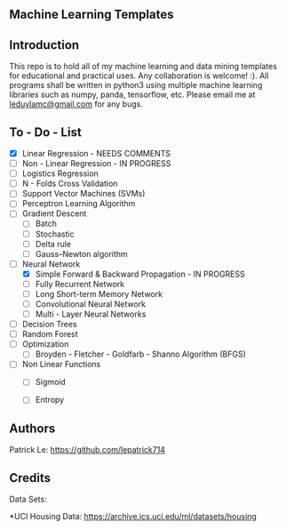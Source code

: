 Machine Learning Templates
------------

Introduction
------------
This repo is to hold all of my machine learning and data mining templates for educational and practical uses. Any collaboration is welcome! :). All programs shall be written 
in python3 using multiple machine learning libraries such as numpy, panda, tensorflow, etc. Please email me at leduylamc@gmail.com for any bugs.


To - Do - List
------------
- [x] Linear Regression - NEEDS COMMENTS 
- [ ] Non - Linear Regression - IN PROGRESS
- [ ] Logistics Regression
- [ ] N - Folds Cross Validation 
- [ ] Support Vector Machines (SVMs)
- [ ] Perceptron Learning Algorithm 
- [ ] Gradient Descent  
	- [ ] Batch 
	- [ ] Stochastic
	- [ ] Delta rule
	- [ ] Gauss–Newton algorithm
- [ ] Neural Network
	- [x] Simple Forward & Backward Propagation - IN PROGRESS
    - [ ] Fully Recurrent Network
	- [ ] Long Short-term Memory Network
	- [ ] Convolutional Neural Network
	- [ ] Multi - Layer Neural Networks
- [ ] Decision Trees 
- [ ] Random Forest 
- [ ] Optimization 
    - [ ] Broyden - Fletcher - Goldfarb - Shanno Algorithm (BFGS) 
- [ ] Non Linear Functions 
	- [ ] Sigmoid 
	- [ ] Entropy


Authors
------------
Patrick Le: https://github.com/lepatrick714


Credits 
-----------
Data Sets: 
    
*UCI Housing Data: https://archive.ics.uci.edu/ml/datasets/housing
